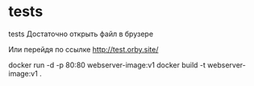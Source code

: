 # tests
tests
Достаточно открыть файл в брузере

Или перейдя по ссылке
http://test.orby.site/


docker run -d -p 80:80 webserver-image:v1
docker build -t webserver-image:v1 .
